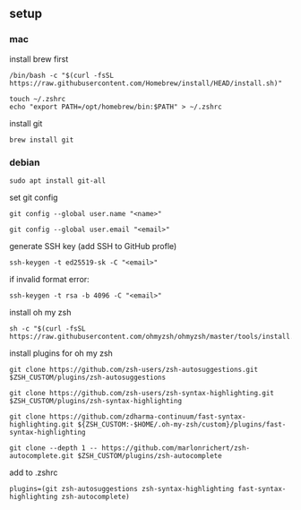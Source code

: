 ## setup

### mac


install brew first

```
/bin/bash -c "$(curl -fsSL https://raw.githubusercontent.com/Homebrew/install/HEAD/install.sh)"
```

```
touch ~/.zshrc
echo "export PATH=/opt/homebrew/bin:$PATH" > ~/.zshrc
```

install git

```
brew install git
```


### debian

```
sudo apt install git-all
```


set git config

```
git config --global user.name "<name>"
```

```
git config --global user.email "<email>"
```

generate SSH key (add SSH to GitHub profle)

```
ssh-keygen -t ed25519-sk -C "<email>"
```

if invalid format error:

```
ssh-keygen -t rsa -b 4096 -C "<email>"
```


install oh my zsh

```
sh -c "$(curl -fsSL https://raw.githubusercontent.com/ohmyzsh/ohmyzsh/master/tools/install.sh)"
```

install plugins for oh my zsh

```
git clone https://github.com/zsh-users/zsh-autosuggestions.git $ZSH_CUSTOM/plugins/zsh-autosuggestions
```

```
git clone https://github.com/zsh-users/zsh-syntax-highlighting.git $ZSH_CUSTOM/plugins/zsh-syntax-highlighting
```

```
git clone https://github.com/zdharma-continuum/fast-syntax-highlighting.git ${ZSH_CUSTOM:-$HOME/.oh-my-zsh/custom}/plugins/fast-syntax-highlighting
```

```
git clone --depth 1 -- https://github.com/marlonrichert/zsh-autocomplete.git $ZSH_CUSTOM/plugins/zsh-autocomplete
```

add to .zshrc

```
plugins=(git zsh-autosuggestions zsh-syntax-highlighting fast-syntax-highlighting zsh-autocomplete)
```

